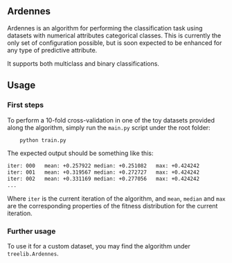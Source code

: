 ## Ardennes

Ardennes is an algorithm for performing the classification task using datasets with numerical attributes categorical classes. This is currently the only set of configuration possible, but is soon expected to be enhanced for any type of predictive attribute.

It supports both multiclass and binary classifications.

## Usage

### First steps

To perform a 10-fold cross-validation in one of the toy datasets provided along the algorithm, simply run the ```main.py``` script under the root folder:

```sh
    python train.py
```

The expected output should be something like this:
```sh
iter: 000	mean: +0.257922	median: +0.251082	max: +0.424242
iter: 001	mean: +0.319567	median: +0.272727	max: +0.424242
iter: 002	mean: +0.331169	median: +0.277056	max: +0.424242
...
```

Where ```iter``` is the current iteration of the algorithm, and ```mean```, ```median``` and ```max``` are the corresponding properties of the fitness distribution for the current iteration.

### Further usage

To use it for a custom dataset, you may find the algorithm under ```treelib.Ardennes```.
